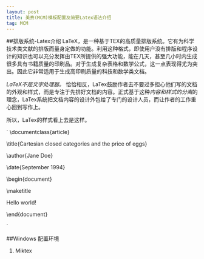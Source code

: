 ```yaml
---
layout: post
title: 美赛(MCM)模板配置及简要Latex语法介绍
tag: MCM
---
```

##排版系统-Latex介绍
LaTeX，是一种基于TEX的高质量排版系统。它有为科学技术类文献的排版而量身定做的功能。利用这种格式，即使用户没有排版和程序设计的知识也可以充分发挥由TEX所提供的强大功能，能在几天，甚至几小时内生成很多具有书籍质量的印刷品。对于生成复杂表格和数学公式，这一点表现得尤为突出。因此它非常适用于生成高印刷质量的科技和数学类文档。

*LaTeX不是文字处理器。* 恰恰相反，LaTex鼓励作者去不要过多担心他们写的文档的外观和样式，而是专注于先排好文档的内容。正式基于这种*内容和样式的分离*的理念，LaTex系统把文档内容的设计外包给了专门的设计人员，而让作者的工作重心回到写作上。

所以，LaTex的样式看上去是这样。


`
\documentclass{article}

\title{Cartesian closed categories and the price of eggs}

\author{Jane Doe}

\date{September 1994}

\begin{document}

   \maketitle

   Hello world!

\end{document}

`

##Windows 配置环境
1. Miktex 








